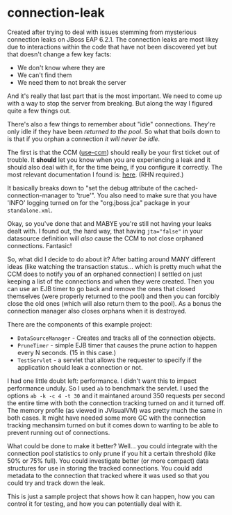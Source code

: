 connection-leak
===============

Created after trying to deal with issues stemming from mysterious connection leaks on JBoss EAP 6.2.1.  The 
connection leaks are most likey due to interactions within the code that have not been discovered yet but
that doesn't change a few key facts:

* We don't know where they are
* We can't find them
* We need them to not break the server

And it's really that last part that is the most important.  We need to come up with a way to stop the server from breaking.
  But along the way I figured quite a few things out.  

There's also a few things to remember about "idle" connections.  They're only idle if they have been *returned to the pool*.
So what that boils down to is that if you orphan a connection *it will never be idle.*
  
The first is that the CCM ([use-ccm](https://access.redhat.com/documentation/en-US/JBoss_Enterprise_Application_Platform/6.3/html/Administration_and_Configuration_Guide/sect-Datasource_Configuration.html)) 
should really be your first ticket out of trouble.  It **should** let you know when you are experiencing a leak and 
it should also deal with it, for the time being, if you configure it correctly.  The most relevant documentation I 
found is: [here](https://access.redhat.com/solutions/309913).  (RHN required.)

It basically breaks down to "set the debug attribute of the cached-connection-manager to 'true'". You also need to make
sure that you have 'INFO' logging turned on for the "org.jboss.jca" package in your `standalone.xml`.

Okay, so you've done that and MABYE you're still not having your leaks dealt with.  I found out, the hard way, that having
`jta="false"` in your datasource definition will *also* cause the CCM to not close orphaned connections.  Fantasic!

So, what did I decide to do about it?  After batting around MANY different ideas (like watching the transaction status... 
which is pretty much what the CCM does to notify you of an orphaned connection) I settled on just keeping a list
of the connections and when they were created.  Then you can use an EJB timer to go back and remove the ones that
closed themselves (were properly returned to the pool) and then you can forcibly close the old ones (which will
also return them to the pool).  As a bonus the connection manager also closes orphans when it is destroyed.

There are the components of this example project:

* `DataSourceManager` - Creates and tracks all of the connection objects.
* `PruneTimer` - simple EJB timer that causes the prune action to happen every N seconds.  (15 in this case.)
* `TestServlet` - a servlet that allows the requester to specify if the application should leak a connection or not.

I had one little doubt left: performance.  I didn't want this to impact performance unduly.  So I used `ab` to benchmark
the servlet.  I used the options `ab -k -c 4 -t 30` and it maintaned around 350 requests per second the entire time
with both the connection tracking turned on and it turned off.  The memory profile (as viewed in JVisualVM) was pretty much
the same in both cases.  It might have needed some more GC with the connection tracking mechansim turned on but it
comes down to wanting to be able to prevent running out of connections.

What could be done to make it better?  Well... you could integrate with the connection pool statistics to only prune 
if you hit a certain threshold (like 50% or 75% full).  You could investigate better (or more compact) data structures
for use in storing the tracked connections.  You could add metadata to the connection that tracked where it was
used so that you could try and track down the leak.

This is just a sample project that shows how it can happen, how you can control it for testing, and how you can potentially
deal with it.
